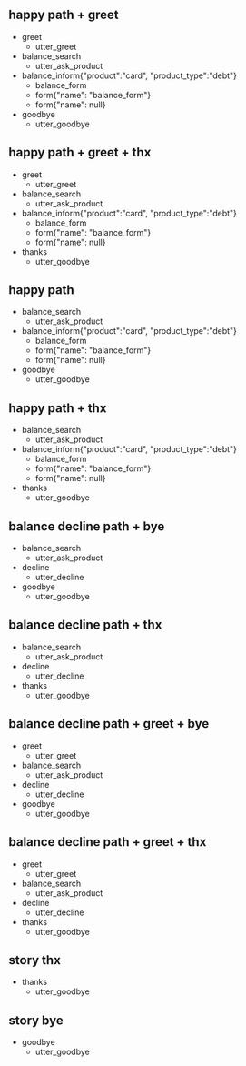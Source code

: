<!-- SEARCH + INFORM  -->
<!-- DEBT CARD -->

## happy path + greet
* greet
  - utter_greet
* balance_search
  - utter_ask_product
* balance_inform{"product":"card", "product_type":"debt"}
  - balance_form
  - form{"name": "balance_form"}
  - form{"name": null}
* goodbye
  - utter_goodbye

## happy path + greet + thx
* greet
  - utter_greet
* balance_search
  - utter_ask_product
* balance_inform{"product":"card", "product_type":"debt"}
  - balance_form
  - form{"name": "balance_form"}
  - form{"name": null}
* thanks
  - utter_goodbye

## happy path
* balance_search
  - utter_ask_product
* balance_inform{"product":"card", "product_type":"debt"}
  - balance_form
  - form{"name": "balance_form"}
  - form{"name": null}
* goodbye
  - utter_goodbye

## happy path + thx
* balance_search
  - utter_ask_product
* balance_inform{"product":"card", "product_type":"debt"}
  - balance_form
  - form{"name": "balance_form"}
  - form{"name": null}
* thanks
  - utter_goodbye

<!-- SEARCH + INFORM  -->
<!-- CREDIT CARD -->


<!-- SEARCH + DECLINE  -->

## balance decline path + bye
* balance_search
  - utter_ask_product
* decline
  - utter_decline
* goodbye
  - utter_goodbye

## balance decline path + thx
* balance_search
  - utter_ask_product
* decline
  - utter_decline
* thanks
  - utter_goodbye

## balance decline path + greet + bye
* greet
  - utter_greet
* balance_search
  - utter_ask_product
* decline
  - utter_decline
* goodbye
  - utter_goodbye

## balance decline path + greet + thx
* greet
  - utter_greet
* balance_search
  - utter_ask_product
* decline
  - utter_decline
* thanks
  - utter_goodbye

<!-- SIMPLE STORIES  -->

## story thx
* thanks
  - utter_goodbye

## story bye
* goodbye
  - utter_goodbye


<!-- ## happy path
* greet
  - utter_greet
* balance_inform{"product": "card"}
  - balance_form
  - form{"product": "card"}
  - form{"product": null}
* balance_inform{"product_type": "debt"}
  - action_balance
  - form{"product": "card"}
  - form{"product": null} -->

<!-- ## happy path 2
* greet
  - utter_greet
* balance_search{"product":"card", "product_name":"вайт"}
  - balance_form
  - form{"product": "card"}
  - form{"product": null}
* balance_inform{"product_type": "debt"}
  - action_balance
  - form{"product": "card"}
  - form{"product": null}

## balance happy path
* greet
  - utter_greet
* balance_search{"product":"карта", "product_type":"дебетовая", "product_name":"вайт"}
  - action_balance
  - slot{"product_amount": "234000 рублей"}
* thanks
  - utter_goodbye

## balance short happy path
* balance_search{"product":"карта", "product_type":"дебетовая", "product_name":"вайт"}
  - action_balance
  - slot{"product_amount": "234000 рублей"}

## balance short + bye happy path
* balance_search{"product":"карта", "product_type":"дебетовая", "product_name":"вайт"}
  - action_balance
  - slot{"product_amount": "234000 рублей"}
* goodbye
  - utter_goodbye

## balance short + thanks happy path
* balance_search{"product":"карта", "product_type":"дебетовая", "product_name":"вайт"}
  - action_balance
  - slot{"product_amount": "234000 рублей"}
* thanks
  - utter_goodbye

## balance short + greet happy path
* greet
  - utter_greet
* balance_search{"product":"карта", "product_type":"дебетовая", "product_name":"вайт"}
  - action_balance
  - slot{"product_amount": "234000 рублей"}

## balance + product
* greet
  - utter_greet
* balance_search
  - utter_ask_product
* balance_inform{"product":"карта", "product_type":"дебетовая", "product_name":"вайт"}
  - action_balance
  - slot{"product_amount": "234000 рублей"}
* thanks
  - utter_goodbye

## balance + product short
* balance_search
  - utter_ask_product
* balance_inform{"product":"карта", "product_type":"дебетовая", "product_name":"вайт"}
  - action_balance
  - slot{"product_amount": "234000 рублей"}

## balance + product short + bye
* balance_search
  - utter_ask_product
* balance_inform{"product":"карта", "product_type":"дебетовая", "product_name":"вайт"}
  - action_balance
  - slot{"product_amount": "234000 рублей"}
* goodbye
  - utter_goodbye

## balance + product short + thanks
* balance_search
  - utter_ask_product
* balance_inform{"product":"карта", "product_type":"дебетовая", "product_name":"вайт"}
  - action_balance
  - slot{"product_amount": "234000 рублей"}
* thanks
  - utter_goodbye -->

<!-- ## balance + product short + greet
* greet
  - utter_greet
* balance_search
  - utter_ask_product
* balance_inform{"product":"карта", "product_type":"дебетовая", "product_name":"вайт"}
  - action_balance
  - slot{"product_amount": "234000 рублей"} -->

